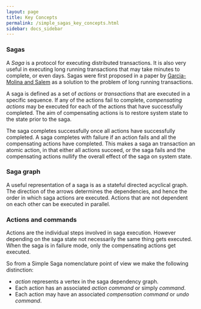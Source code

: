 ```yaml
---
layout: page
title: Key Concepts
permalink: /simple_sagas_key_concepts.html
sidebar: docs_sidebar
---
```


### Sagas

A *Saga* is a protocol for executing distributed transactions. It is also very useful in executing long running transactions that may
take minutes to complete, or even days.
 Sagas were first proposed in a paper by [Garcia-Molina and Salem](https://www.cs.cornell.edu/andru/cs711/2002fa/reading/sagas.pdf) 
as a solution to the problem of long running transactions.

A saga is defined as a set of *actions* or *transactions* that are executed in a specific sequence.
If any of the actions fail to complete, *compensating actions* may be executed for each of the actions that have
successfully completed. The aim of compensating actions is to restore system state to the state prior to the saga. 

The saga completes successfully once all actions have successfully completed. A saga completes with failure if an action fails
and all the compensating actions have completed.
This makes a saga an transaction an atomic action, in that either all actions succeed, or the saga fails and the compensating actions 
nullify the overall effect of the saga on system state.

### Saga graph

A useful representation of a saga is as a stateful directed acyclical graph. 
The direction of the arrows determines the dependencies, and hence the order in which saga actions are executed. 
Actions that are not dependent on each other can be executed in parallel.

### Actions and commands

Actions are the individual steps involved in saga execution. 
However depending on the saga state not necessarily the same thing gets executed.
When the saga is in failure mode, only the compensating actions get executed.

So from a Simple Saga nomenclature point of view we make the following distinction:
* *action* represents a vertex in the saga dependency graph.
* Each action has an associated *action command* or simply *command*.
* Each action may have an associated *compensation command* or *undo command*.

